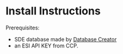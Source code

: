 # Install Instructions

Prerequisites:

* SDE database made by [Database Creator](http://github.com/rafaga/databaseCreator/)
* an ESI API KEY from CCP.
